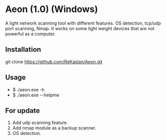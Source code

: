 # Aeon (1.0) (Windows)

A light network scanning tool with different features. OS detection, tcp/udp port scanning, Nmap. It works on some light weight devices 
that are not powerful as a computer.

## Installation
git clone https://github.com/ReKaslan/Aeon.git

## Usage
* $ ./aeon.exe -h 
* $ ./aeon.exe --helpme

## For update
1. Add udp scanning feature.
2. Add nmap module as a backup scanner.
3. OS detection.

